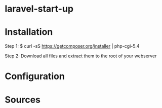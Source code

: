 laravel-start-up
================

Installation
================
Step 1:
$ curl -sS https://getcomposer.org/installer | php-cgi-5.4

Step 2:
Download all files and extract them to the root of your webserver

Configuration
================

Sources
================
